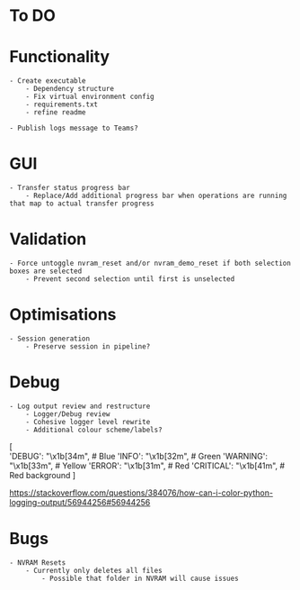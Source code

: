 # To DO

# Functionality
	- Create executable
		- Dependency structure
		- Fix virtual environment config
		- requirements.txt
		- refine readme
	
	- Publish logs message to Teams?
	
		
# GUI		
	- Transfer status progress bar
		- Replace/Add additional progress bar when operations are running that map to actual transfer progress
		
		
# Validation
	- Force untoggle nvram_reset and/or nvram_demo_reset if both selection boxes are selected
		- Prevent second selection until first is unselected
		
		
# Optimisations
	- Session generation
		- Preserve session in pipeline?
		
	
# Debug
	- Log output review and restructure
		- Logger/Debug review
		- Cohesive logger level rewrite
		- Additional colour scheme/labels?
	
[	
	'DEBUG': "\x1b[34m",    # Blue
	'INFO': "\x1b[32m",     # Green
	'WARNING': "\x1b[33m",  # Yellow
	'ERROR': "\x1b[31m",    # Red
	'CRITICAL': "\x1b[41m", # Red background
]
	
https://stackoverflow.com/questions/384076/how-can-i-color-python-logging-output/56944256#56944256
	
# Bugs
	- NVRAM Resets
		- Currently only deletes all files
			- Possible that folder in NVRAM will cause issues